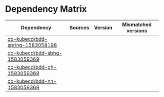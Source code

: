 # Dependency Matrix

Dependency | Sources | Version | Mismatched versions
---------- | ------- | ------- | -------------------
[cb-kubecd/bdd-spring-1583058198](https://github.com/cb-kubecd/bdd-spring-1583058198.git) |  | []() | 
[cb-kubecd/bdd-sbhg-1583059369](https://github.com/cb-kubecd/bdd-sbhg-1583059369.git) |  | []() | 
[cb-kubecd/bdd-gh-1583059369](https://github.com/cb-kubecd/bdd-gh-1583059369.git) |  | []() | 
[cb-kubecd/bdd-nh-1583059369](https://github.com/cb-kubecd/bdd-nh-1583059369.git) |  | []() | 
